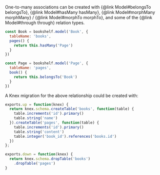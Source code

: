 One-to-many associations can be created with {@link Model#belongsTo belongsTo}, {@link Model#hasMany hasMany}, {@link Model#morphMany morphMany} / {@link Model#morphTo morphTo}, and some of the {@link Model#through through} relation types.

```js
const Book = bookshelf.model('Book', {
  tableName: 'books',
  pages() {
    return this.hasMany('Page')
  }
})

const Page = bookshelf.model('Page', {
  tableName: 'pages',
  book() {
    return this.belongsTo('Book')
  }
})
```
A Knex migration for the above relationship could be created with:

```js
exports.up = function(knex) {
  return knex.schema.createTable('books', function(table) {
    table.increments('id').primary()
    table.string('name')
  }).createTable('pages', function(table) {
    table.increments('id').primary()
    table.string('content')
    table.integer('book_id').references('books.id')
  })
};

exports.down = function(knex) {
  return knex.schema.dropTable('books')
    .dropTable('pages')
}
```
